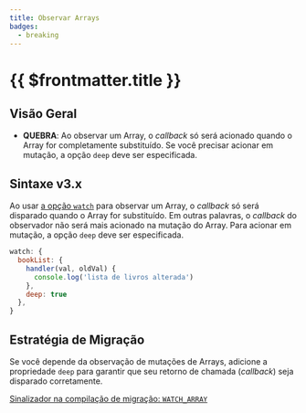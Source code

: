 ```yaml
---
title: Observar Arrays
badges:
  - breaking
---
```


# {{ $frontmatter.title }} <MigrationBadges :badges="$frontmatter.badges" />

## Visão Geral

- **QUEBRA**: Ao observar um Array, o _callback_ só será acionado quando o Array for completamente substituído. Se você precisar acionar em mutação, a opção `deep` deve ser especificada.

## Sintaxe v3.x

Ao usar [a opção `watch`](/api/options-data.html#watch) para observar um Array, o _callback_ só será disparado quando o Array for substituído. Em outras palavras, o _callback_ do observador não será mais acionado na mutação do Array. Para acionar em mutação, a opção `deep` deve ser especificada.

```js
watch: {
  bookList: {
    handler(val, oldVal) {
      console.log('lista de livros alterada')
    },
    deep: true
  },
}
```

## Estratégia de Migração

Se você depende da observação de mutações de Arrays, adicione a propriedade `deep` para garantir que seu retorno de chamada (_callback_) seja disparado corretamente.

[Sinalizador na compilação de migração: `WATCH_ARRAY`](migration-build.html#configuracao-de-compatibilidade)
